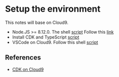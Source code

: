 # Setup the environment

This notes will base on Cloud9.

* Node.JS >= 8.12.0. The shell [script](./node-setup.sh) Follow this [link](https://docs.aws.amazon.com/cloud9/latest/user-guide/sample-nodejs.html)
* Install CDK and TypeScript [script](./cdk-setup.sh)
* VSCode on Cloud9. Follow this shell [script](./code-server-setup.sh)

## References
* [CDK on Cloud9](https://docs.aws.amazon.com/zh_tw/cloud9/latest/user-guide/sample-cdk.html)